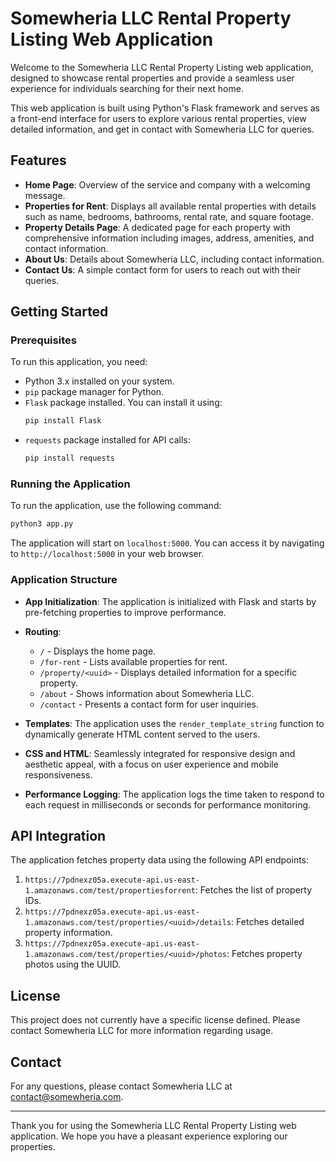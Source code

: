 # Somewheria LLC Rental Property Listing Web Application

Welcome to the Somewheria LLC Rental Property Listing web application, designed to showcase rental properties and provide a seamless user experience for individuals searching for their next home.

This web application is built using Python's Flask framework and serves as a front-end interface for users to explore various rental properties, view detailed information, and get in contact with Somewheria LLC for queries.

## Features

- **Home Page**: Overview of the service and company with a welcoming message.
- **Properties for Rent**: Displays all available rental properties with details such as name, bedrooms, bathrooms, rental rate, and square footage.
- **Property Details Page**: A dedicated page for each property with comprehensive information including images, address, amenities, and contact information.
- **About Us**: Details about Somewheria LLC, including contact information.
- **Contact Us**: A simple contact form for users to reach out with their queries.

## Getting Started

### Prerequisites

To run this application, you need:

- Python 3.x installed on your system.
- `pip` package manager for Python.
- `Flask` package installed. You can install it using:
  ```bash
  pip install Flask
  ```
- `requests` package installed for API calls:
  ```bash
  pip install requests
  ```

### Running the Application

To run the application, use the following command:

```bash
python3 app.py
```

The application will start on `localhost:5000`. You can access it by navigating to `http://localhost:5000` in your web browser.

### Application Structure

- **App Initialization**: The application is initialized with Flask and starts by pre-fetching properties to improve performance.
- **Routing**: 
  - `/` - Displays the home page.
  - `/for-rent` - Lists available properties for rent.
  - `/property/<uuid>` - Displays detailed information for a specific property.
  - `/about` - Shows information about Somewheria LLC.
  - `/contact` - Presents a contact form for user inquiries.

- **Templates**: The application uses the `render_template_string` function to dynamically generate HTML content served to the users.

- **CSS and HTML**: Seamlessly integrated for responsive design and aesthetic appeal, with a focus on user experience and mobile responsiveness.

- **Performance Logging**: The application logs the time taken to respond to each request in milliseconds or seconds for performance monitoring.

## API Integration

The application fetches property data using the following API endpoints:

1. `https://7pdnexz05a.execute-api.us-east-1.amazonaws.com/test/propertiesforrent`: Fetches the list of property IDs.
2. `https://7pdnexz05a.execute-api.us-east-1.amazonaws.com/test/properties/<uuid>/details`: Fetches detailed property information.
3. `https://7pdnexz05a.execute-api.us-east-1.amazonaws.com/test/properties/<uuid>/photos`: Fetches property photos using the UUID.

## License

This project does not currently have a specific license defined. Please contact Somewheria LLC for more information regarding usage.

## Contact

For any questions, please contact Somewheria LLC at [contact@somewheria.com](mailto:contact@somewheria.com).

---

Thank you for using the Somewheria LLC Rental Property Listing web application. We hope you have a pleasant experience exploring our properties.
